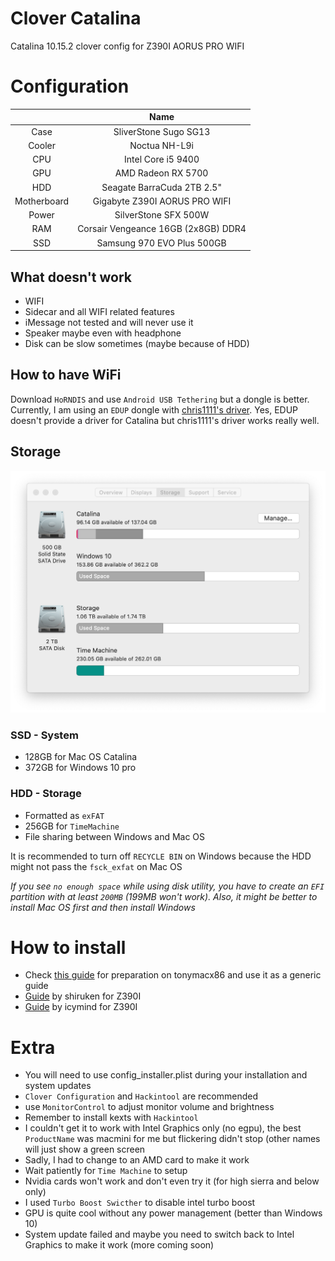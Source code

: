 # Clover Catalina
Catalina 10.15.2 clover config for Z390I AORUS PRO WIFI

# Configuration
||Name|
|:---:|:---:|
|Case|SliverStone Sugo SG13|
|Cooler|Noctua NH-L9i|
|CPU|Intel Core i5 9400|
|GPU|AMD Radeon RX 5700|
|HDD|Seagate BarraCuda 2TB 2.5"|
|Motherboard|Gigabyte Z390I AORUS PRO WIFI|
|Power|SilverStone SFX 500W|
|RAM|Corsair Vengeance 16GB (2x8GB) DDR4|
|SSD|Samsung 970 EVO Plus 500GB|


## What doesn't work
- WIFI
- Sidecar and all WIFI related features
- iMessage not tested and will never use it
- Speaker maybe even with headphone
- Disk can be slow sometimes (maybe because of HDD)

## How to have WiFi
Download `HoRNDIS` and use `Android USB Tethering` but a dongle is better. 
Currently, I am using an `EDUP` dongle with [chris1111's driver](https://github.com/chris1111/Wireless-USB-Adapter-Clover). Yes, EDUP doesn't provide a driver for Catalina but chris1111's driver works really well.

## Storage
![screenshot from mac os](https://raw.githubusercontent.com/HenryQuan/clover_catalina/master/assets/storage.png)
### SSD - System
- 128GB for Mac OS Catalina
- 372GB for Windows 10 pro
### HDD - Storage
- Formatted as `exFAT`
- 256GB for `TimeMachine`
- File sharing between Windows and Mac OS

It is recommended to turn off `RECYCLE BIN` on Windows because the HDD might not pass the `fsck_exfat` on Mac OS

*If you see `no enough space` while using disk utility, you have to create an `EFI` partition with at least `200MB` (199MB won't work). Also, it might be better to install Mac OS first and then install Windows*

# How to install
- Check [this guide](https://www.tonymacx86.com/threads/unibeast-install-macos-catalina-on-any-supported-intel-based-pc.285366/) for preparation on tonymacx86 and use it as a generic guide
- [Guide](https://github.com/shiruken/hackintosh) by shiruken for Z390I
- [Guide](https://github.com/icymind/hackintosh) by icymind for Z390I

# Extra
- You will need to use config_installer.plist during your installation and system updates
- `Clover Configuration` and `Hackintool` are recommended
- use `MonitorControl` to adjust monitor volume and brightness
- Remember to install kexts with `Hackintool`
- I couldn't get it to work with Intel Graphics only (no egpu), the best `ProductName` was macmini for me but flickering didn't stop (other names will just show a green screen
- Sadly, I had to change to an AMD card to make it work
- Wait patiently for `Time Machine` to setup
- Nvidia cards won't work and don't even try it (for high sierra and below only)
- I used `Turbo Boost Swicther` to disable intel turbo boost
- GPU is quite cool without any power management (better than Windows 10)
- System update failed and maybe you need to switch back to Intel Graphics to make it work (more coming soon)

